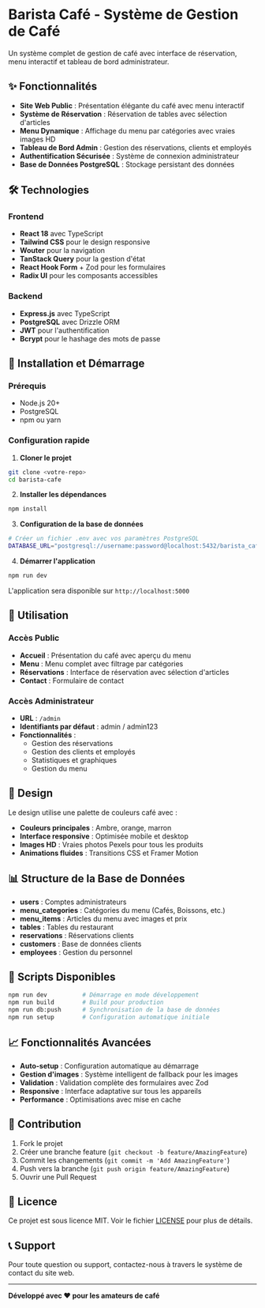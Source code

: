 # Barista Café - Système de Gestion de Café

Un système complet de gestion de café avec interface de réservation, menu interactif et tableau de bord administrateur.

## ✨ Fonctionnalités

- **Site Web Public** : Présentation élégante du café avec menu interactif
- **Système de Réservation** : Réservation de tables avec sélection d'articles
- **Menu Dynamique** : Affichage du menu par catégories avec vraies images HD
- **Tableau de Bord Admin** : Gestion des réservations, clients et employés
- **Authentification Sécurisée** : Système de connexion administrateur
- **Base de Données PostgreSQL** : Stockage persistant des données

## 🛠️ Technologies

### Frontend
- **React 18** avec TypeScript
- **Tailwind CSS** pour le design responsive
- **Wouter** pour la navigation
- **TanStack Query** pour la gestion d'état
- **React Hook Form** + Zod pour les formulaires
- **Radix UI** pour les composants accessibles

### Backend  
- **Express.js** avec TypeScript
- **PostgreSQL** avec Drizzle ORM
- **JWT** pour l'authentification
- **Bcrypt** pour le hashage des mots de passe

## 🚀 Installation et Démarrage

### Prérequis
- Node.js 20+
- PostgreSQL
- npm ou yarn

### Configuration rapide

1. **Cloner le projet**
```bash
git clone <votre-repo>
cd barista-cafe
```

2. **Installer les dépendances**
```bash
npm install
```

3. **Configuration de la base de données**
```bash
# Créer un fichier .env avec vos paramètres PostgreSQL
DATABASE_URL="postgresql://username:password@localhost:5432/barista_cafe"
```

4. **Démarrer l'application**
```bash
npm run dev
```

L'application sera disponible sur `http://localhost:5000`

## 📱 Utilisation

### Accès Public
- **Accueil** : Présentation du café avec aperçu du menu
- **Menu** : Menu complet avec filtrage par catégories  
- **Réservations** : Interface de réservation avec sélection d'articles
- **Contact** : Formulaire de contact

### Accès Administrateur
- **URL** : `/admin`
- **Identifiants par défaut** : admin / admin123
- **Fonctionnalités** :
  - Gestion des réservations
  - Gestion des clients et employés
  - Statistiques et graphiques
  - Gestion du menu

## 🎨 Design

Le design utilise une palette de couleurs café avec :
- **Couleurs principales** : Ambre, orange, marron
- **Interface responsive** : Optimisée mobile et desktop
- **Images HD** : Vraies photos Pexels pour tous les produits
- **Animations fluides** : Transitions CSS et Framer Motion

## 📊 Structure de la Base de Données

- **users** : Comptes administrateurs
- **menu_categories** : Catégories du menu (Cafés, Boissons, etc.)
- **menu_items** : Articles du menu avec images et prix
- **tables** : Tables du restaurant
- **reservations** : Réservations clients
- **customers** : Base de données clients
- **employees** : Gestion du personnel

## 🔧 Scripts Disponibles

```bash
npm run dev          # Démarrage en mode développement
npm run build        # Build pour production
npm run db:push      # Synchronisation de la base de données
npm run setup        # Configuration automatique initiale
```

## 📈 Fonctionnalités Avancées

- **Auto-setup** : Configuration automatique au démarrage
- **Gestion d'images** : Système intelligent de fallback pour les images
- **Validation** : Validation complète des formulaires avec Zod
- **Responsive** : Interface adaptative sur tous les appareils
- **Performance** : Optimisations avec mise en cache

## 🤝 Contribution

1. Fork le projet
2. Créer une branche feature (`git checkout -b feature/AmazingFeature`)
3. Commit les changements (`git commit -m 'Add AmazingFeature'`)
4. Push vers la branche (`git push origin feature/AmazingFeature`)
5. Ouvrir une Pull Request

## 📄 Licence

Ce projet est sous licence MIT. Voir le fichier [LICENSE](LICENSE) pour plus de détails.

## 📞 Support

Pour toute question ou support, contactez-nous à travers le système de contact du site web.

---

**Développé avec ❤️ pour les amateurs de café**